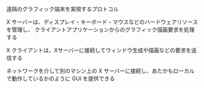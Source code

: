 遠隔のグラフィック端末を実現するプロトコル

X サーバーは、ディスプレイ・キーボード・マウスなどのハードウェアリソースを管理し、
クライアントアプリケーションからのグラフィック描画要求を処理する

X クライアントは、Xサーバーに接続してウィンドウ生成や描画などの要求を送信する

ネットワークを介して別のマシン上の X サーバーに接続し、あたかもローカルで動作しているかのように GUI を提供できる
